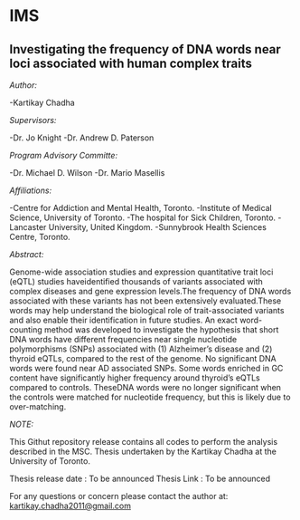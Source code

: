 # IMS
## Investigating the frequency of DNA words near loci associated with human complex traits

*Author:*

-Kartikay Chadha

*Supervisors:*

-Dr. Jo Knight
-Dr. Andrew D. Paterson

*Program Advisory Committe:*

-Dr. Michael D. Wilson
-Dr. Mario Masellis

*Affiliations:*

-Centre for Addiction and Mental Health, Toronto.
-Institute of Medical Science, University of Toronto.
-The hospital for Sick Children, Toronto.
-Lancaster University, United Kingdom.
-Sunnybrook Health Sciences Centre, Toronto. 

*Abstract:*

Genome-wide association studies and expression quantitative trait loci (eQTL) studies haveidentified thousands of variants associated with complex diseases and gene expression levels.The frequency of DNA words associated with these variants has not been extensively evaluated.These words may help understand the biological role of trait-associated variants and also enable their identification in future studies. An exact word-counting method was developed to investigate the hypothesis that short DNA words have different frequencies near single nucleotide polymorphisms (SNPs) associated with (1) Alzheimer’s disease and (2) thyroid eQTLs, compared to the rest of the genome. No significant DNA words were found near AD associated SNPs. Some words enriched in GC content have significantly higher frequency around thyroid’s eQTLs compared to controls. TheseDNA words were no longer significant when the controls were matched for nucleotide frequency, but this is likely due to over-matching.


*NOTE:* 

This Githut repository release contains all codes to perform the analysis described in the MSC. Thesis undertaken by the Kartikay Chadha at the University of Toronto. 

Thesis release date : To be announced 
Thesis Link         : To be announced

For any questions or concern please contact the author at: kartikay.chadha2011@gmail.com 